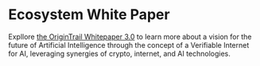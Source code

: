 # Ecosystem White Paper

Expllore [the OriginTrail Whitepaper 3.0](https://origintrail.io/ecosystem/whitepaper) to learn more about a vision for the future of Artificial Intelligence through the concept of a Verifiable Internet for AI, leveraging synergies of crypto, internet, and AI technologies.

